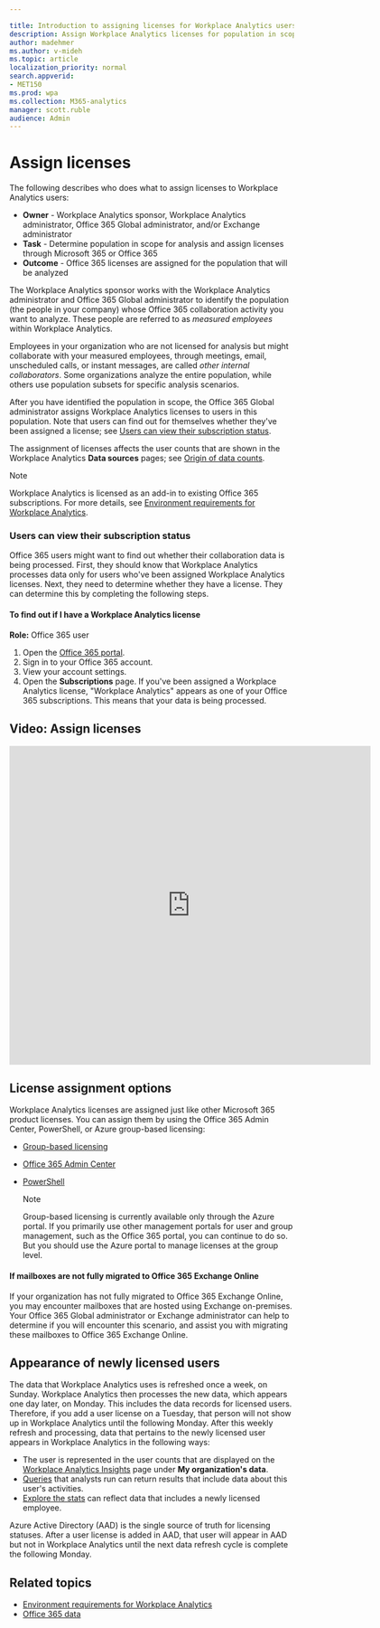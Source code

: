 ```yaml
---

title: Introduction to assigning licenses for Workplace Analytics users
description: Assign Workplace Analytics licenses for population in scope for analysis
author: madehmer
ms.author: v-mideh
ms.topic: article
localization_priority: normal 
search.appverid:
- MET150
ms.prod: wpa
ms.collection: M365-analytics
manager: scott.ruble
audience: Admin
---
```


# Assign licenses

The following describes who does what to assign licenses to Workplace Analytics users:

* **Owner** - Workplace Analytics sponsor, Workplace Analytics administrator, Office 365 Global administrator, and/or Exchange administrator
* **Task** - Determine population in scope for analysis and assign licenses through Microsoft 365 or Office 365
* **Outcome** - Office 365 licenses are assigned for the population that will be analyzed

The Workplace Analytics sponsor works with the Workplace Analytics administrator and Office 365 Global administrator to identify the population (the people in your company) whose Office 365 collaboration activity you want to analyze. These people are referred to as _measured employees_ within Workplace Analytics.

Employees in your organization who are not licensed for analysis but might collaborate with your measured employees, through meetings, email, unscheduled calls, or instant messages, are called _other internal collaborators_. Some organizations analyze the entire population, while others use population subsets for specific analysis scenarios.

After you have identified the population in scope, the Office 365 Global administrator assigns Workplace Analytics licenses to users in this population. Note that users can find out for themselves whether they've been assigned a license; see [Users can view their subscription status](#users-can-view-their-subscription-status).

The assignment of licenses affects the user counts that are shown in the Workplace Analytics **Data sources** pages; see [Origin of data counts](../use/office-365-data.md#origin-of-data-counts). 

> [!Note]
> Workplace Analytics is licensed as an add-in to existing Office 365 subscriptions. For more details, see [Environment requirements for Workplace Analytics](environment-requirements.md).

### Users can view their subscription status

Office 365 users might want to find out whether their collaboration data is being processed. First, they should know that Workplace Analytics processes data only for users who've been assigned Workplace Analytics licenses. Next, they need to determine whether they have a license. They can determine this by completing the following steps.

#### To find out if I have a Workplace Analytics license

**Role:** Office 365 user 

1. Open the [Office 365 portal](https://portal.office.com).
2. Sign in to your Office 365 account.
3. View your account settings.
4. Open the **Subscriptions** page. If you've been assigned a Workplace Analytics license, "Workplace Analytics" appears as one of your Office 365 subscriptions. This means that your data is being processed.

## Video: Assign licenses

<!-- Intro text out for now:
Watch this video to learn how Workplace Analytics licenses work and how the Office 365 admin can assign Workplace Analytics licenses.
-->

<!-- old link, with thumbnail
[<img src="../Images/WpA/setup/Assign-licenses.png" alt="Assign licenses video">](https://aka.ms/AssignWpALicenses_Video)
-->

<iframe width="640" height="564" src="https://player.vimeo.com/video/282896938" frameborder="0" allowFullScreen mozallowfullscreen webkitAllowFullScreen></iframe>

## License assignment options

Workplace Analytics licenses are assigned just like other Microsoft 365 product licenses. You can assign them by using the Office 365 Admin Center, PowerShell, or Azure group-based licensing:

* [Group-based licensing](../Use/Group-Based-Licensing.md)
* [Office 365 Admin Center​](https://aka.ms/Instructions_AssignLicenseUsingO365AdminCenter)
* [PowerShell](../Use/Assigning-licenses-with-powershell.md)

   > [!Note]
   > Group-based licensing is currently available only through the Azure portal. If you primarily use other management portals for user and group management, such as the Office 365 portal, you can continue to do so. But you should use the Azure portal to manage licenses at the group level.

#### If mailboxes are not fully migrated to Office 365 Exchange Online

If your organization has not fully migrated to Office 365 Exchange Online, you may encounter mailboxes that are hosted using Exchange on-premises. Your Office 365 Global administrator or Exchange administrator can help to determine if you will encounter this scenario, and assist you with migrating these mailboxes to Office 365 Exchange Online.

## Appearance of newly licensed users 

The data that Workplace Analytics uses is refreshed once a week, on Sunday. Workplace Analytics then processes the new data, which appears one day later, on Monday. This includes the data records for licensed users. Therefore, if you add a user license on a Tuesday, that person will not show up in Workplace Analytics until the following Monday. After this weekly refresh and processing, data that pertains to the newly licensed user appears in Workplace Analytics in the following ways:

 * The user is represented in the user counts that are displayed on the [Workplace Analytics Insights](../use/insights.md) page under **My organization's data**.
 * [Queries](../tutorials/query-basics.md) that analysts run can return results that include data about this user's activities.
 * [Explore the stats](../use/explore-intro.md) can reflect data that includes a newly licensed employee.

Azure Active Directory (AAD) is the single source of truth for licensing statuses. After a user license is added in AAD, that user will appear in AAD but not in Workplace Analytics until the next data refresh cycle is complete the following Monday.

## Related topics

* [Environment requirements for Workplace Analytics](environment-requirements.md)
* [Office 365 data](../use/office-365-data.md)
